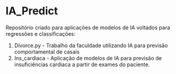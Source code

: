 # IA_Predict 
Repositório criado para aplicações de modelos de IA voltados para regressões e classificações:

1) Divorce.py - Trabalho da faculdade utilizando IA para previsão comportamental de casais
2) Ins_cardiaca - Aplicação de modelos de IA para previsão de insuficiências cardiaca a partir de exames do paciente.
